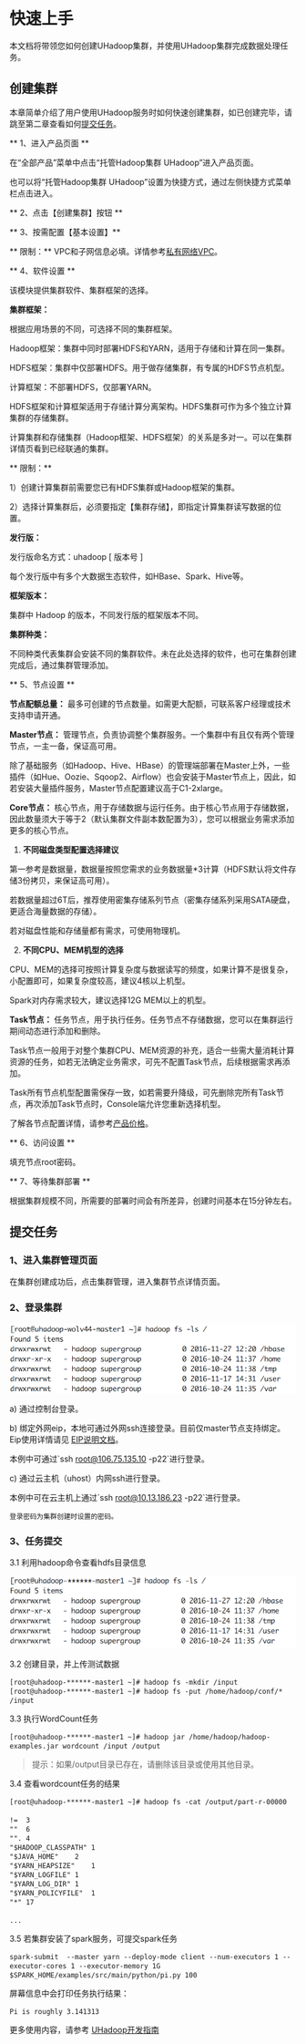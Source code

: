 

# 快速上手

本文档将带领您如何创建UHadoop集群，并使用UHadoop集群完成数据处理任务。

## 创建集群

本章简单介绍了用户使用UHadoop服务时如何快速创建集群，如已创建完毕，请跳至第二章查看如何[提交任务](http://docs.ucloud.cn/analysis/uhadoop/speedstart#提交任务)。

** 1、进入产品页面 **

在“全部产品”菜单中点击“托管Hadoop集群 UHadoop”进入产品页面。

也可以将“托管Hadoop集群 UHadoop”设置为快捷方式，通过左侧快捷方式菜单栏点击进入。

** 2、点击【创建集群】按钮 **

** 3、按需配置【基本设置】**

** 限制：**
VPC和子网信息必填。详情参考[私有网络VPC](https://docs.ucloud.cn/network/vpc/vpc)。

** 4、软件设置 **

该模块提供集群软件、集群框架的选择。

**集群框架：**

根据应用场景的不同，可选择不同的集群框架。

Hadoop框架：集群中同时部署HDFS和YARN，适用于存储和计算在同一集群。

HDFS框架：集群中仅部署HDFS。用于做存储集群，有专属的HDFS节点机型。

计算框架：不部署HDFS，仅部署YARN。

HDFS框架和计算框架适用于存储计算分离架构。HDFS集群可作为多个独立计算集群的存储集群。

计算集群和存储集群（Hadoop框架、HDFS框架）的关系是多对一。可以在集群详情页看到已经联通的集群。

** 限制：**

1）创建计算集群前需要您已有HDFS集群或Hadoop框架的集群。

2）选择计算集群后，必须要指定【集群存储】，即指定计算集群读写数据的位置。

**发行版：**

发行版命名方式：uhadoop \[ 版本号 \]

每个发行版中有多个大数据生态软件，如HBase、Spark、Hive等。

**框架版本：**

集群中 Hadoop 的版本，不同发行版的框架版本不同。

**集群种类：**

不同种类代表集群会安装不同的集群软件。未在此处选择的软件，也可在集群创建完成后，通过集群管理添加。

** 5、节点设置 **

**节点配额总量：** 最多可创建的节点数量。如需更大配额，可联系客户经理或技术支持申请开通。

**Master节点：** 管理节点，负责协调整个集群服务。一个集群中有且仅有两个管理节点，一主一备，保证高可用。

除了基础服务（如Hadoop、Hive、HBase）的管理端部署在Master上外，一些插件（如Hue、Oozie、Sqoop2、Airflow）也会安装于Master节点上，因此，如若安装大量插件服务，Master节点配置建议高于C1-2xlarge。

**Core节点：**
核心节点，用于存储数据与运行任务。由于核心节点用于存储数据，因此数量须大于等于2（默认集群文件副本数配置为3），您可以根据业务需求添加更多的核心节点。

 1. **不同磁盘类型配置选择建议**

第一参考是数据量，数据量按照您需求的业务数据量\*3计算（HDFS默认将文件存储3份拷贝，来保证高可用）。

若数据量超过6T后，推荐使用密集存储系列节点（密集存储系列采用SATA硬盘，更适合海量数据的存储）。

若对磁盘性能和存储量都有需求，可使用物理机。

 2. **不同CPU、MEM机型的选择**

CPU、MEM的选择可按照计算复杂度与数据读写的频度，如果计算不是很复杂，小配置即可，如果复杂度较高，建议4核以上机型。

Spark对内存需求较大，建议选择12G MEM以上的机型。

**Task节点：** 任务节点，用于执行任务。任务节点不存储数据，您可以在集群运行期间动态进行添加和删除。

Task节点一般用于对整个集群CPU、MEM资源的补充，适合一些需大量消耗计算资源的任务，如若无法确定业务需求，可先不配置Task节点，后续根据需求再添加。

Task所有节点机型配置需保存一致，如若需要升降级，可先删除完所有Task节点，再次添加Task节点时，Console端允许您重新选择机型。

了解各节点配置详情，请参考[产品价格](https://docs.ucloud.cn/analysis/uhadoop/price)。

** 6、访问设置 **

填充节点root密码。

** 7、等待集群部署 **

根据集群规模不同，所需要的部署时间会有所差异，创建时间基本在15分钟左右。

## 提交任务

### 1、进入集群管理页面

在集群创建成功后，点击集群管理，进入集群节点详情页面。

### 2、登录集群

![](/images/uhadoop-12.png)

a) 通过控制台登录。

b) 绑定外网eip，本地可通过外网ssh连接登录。目前仅master节点支持绑定。Eip使用详情请见
[EIP说明文档](https://docs.ucloud.cn/network/unet/eip)。

本例中可通过\`ssh root@106.75.135.10 -p22\`进行登录。

c) 通过云主机（uhost）内网ssh进行登录。

本例中可在云主机上通过\`ssh root@10.13.186.23 -p22\`进行登录。

    登录密码为集群创建时设置的密码。

### 3、任务提交

3.1 利用hadoop命令查看hdfs目录信息

![](/images/uhadoop-13.png)

3.2 创建目录，并上传测试数据

```
[root@uhadoop-******-master1 ~]# hadoop fs -mkdir /input
[root@uhadoop-******-master1 ~]# hadoop fs -put /home/hadoop/conf/* /input
```

3.3 执行WordCount任务

```
[root@uhadoop-******-master1 ~]# hadoop jar /home/hadoop/hadoop-examples.jar wordcount /input /output
```

> 提示：如果/output目录已存在，请删除该目录或使用其他目录。

3.4 查看wordcount任务的结果

```
[root@uhadoop-******-master1 ~]# hadoop fs -cat /output/part-r-00000

!=  3
""  6
"". 4
"$HADOOP_CLASSPATH" 1
"$JAVA_HOME"    2
"$YARN_HEAPSIZE"    1
"$YARN_LOGFILE" 1
"$YARN_LOG_DIR" 1
"$YARN_POLICYFILE"  1
"*" 17

...
```

3.5 若集群安装了spark服务，可提交spark任务

    spark-submit  --master yarn --deploy-mode client --num-executors 1 --executor-cores 1 --executor-memory 1G $SPARK_HOME/examples/src/main/python/pi.py 100

屏幕信息中会打印任务执行结果：

    Pi is roughly 3.141313

更多使用内容，请参考
[UHadoop开发指南](https://doc.ucloud.cn/analysis/uhadoop/developer)
